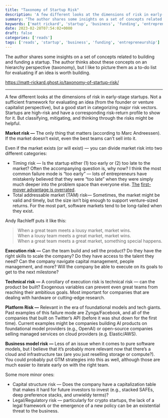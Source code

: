 ```yaml
---
title: "Taxonomy of Startup Risk"
description: 'A few different looks at the dimensions of risk in early-stage startups. Not a sufficient framework for evaluating an idea (from the founder or venture capitalist perspective), but a good start in categorizing major risk vectors. Startups are high-risk and have a corresponding risk-return profile to show for it. But...'
summary: "The author shares some insights on a set of concepts related to building and funding a startup. The author thinks about these concepts on an hierarchy perspective (taxonomy), but I like to picture them as a to-do list for evaluating if an idea is worth building."
keywords: ['matt rickard', 'startup', 'business', 'funding', 'entrepreneurship']
date: 2023-02-28T07:54:02+0000
draft: false
categories: ['reads']
tags: ['reads', 'startup', 'business', 'funding', 'entrepreneurship']
---
```


The author shares some insights on a set of concepts related to building and funding a startup. The author thinks about these concepts on an hierarchy perspective (taxonomy), but I like to picture them as a to-do list for evaluating if an idea is worth building.

https://matt-rickard.ghost.io/taxonomy-of-startup-risk/

---

A few different looks at the dimensions of risk in early-stage startups. Not a sufficient framework for evaluating an idea (from the founder or venture capitalist perspective), but a good start in categorizing major risk vectors. Startups are high-risk and have a corresponding risk-return profile to show for it. But classifying, mitigating, and thinking through the risks might be helpful.

**Market risk —** The only thing that matters (according to Marc Andreessen). If the market doesn’t exist, even the best teams can’t sell into it.

Even if the market exists (or will exist) — you can divide market risk into two different categories:

*   Timing risk — Is the startup either (1) too early or (2) too late to the market? Often the accompanying question is, why now? I think the most common failure mode is “too early” — lots of entrepreneurs have mistakenly believed that they were “too late” when they were simply much deeper into the problem space than everyone else. [The](https://matt-rickard.com/why-first-mover-advantage-is-overrated) [first-mover advantage is overrated](https://matt-rickard.com/why-first-mover-advantage-is-overrated).
*   Total addressable market (TAM) risk— Sometimes, the market might be valid and timely, but the size isn’t big enough to support venture-sized returns. For the most part, software markets tend to be long-tailed when they exist.

Andy Rachleff puts it like this:

> When a great team meets a lousy market, market wins.  
> When a lousy team meets a great market, market wins.  
> When a great team meets a great market, something special happens.

**Execution risk —** Can the team build and sell the product? Do they have the right skills to scale the company? Do they have access to the talent they need? Can the company navigate capital management, people management, and more? Will the company be able to execute on its goals to get to the next milestone?

**Technical risk —** A corollary of execution risk is technical risk — can the product be built? Exogenous variables can prevent even great teams from reaching their ambitious goals. Most important for companies that are dealing with hardware or cutting-edge research.

**Platform Risk —** Relevant in the era of foundational models and tech giants. Past examples of this failure mode are Zynga/Facebook, and all of the companies that built on Twitter’s API (before it was shut down for the first time). Current examples might be companies building AI products on foundational model providers (e.g., OpenAI) or open-source companies selling managed services on cloud providers (e.g. Elastic/AWS).

**Business model risk —** Less of an issue when it comes to pure software models, but I believe that it’s probably more relevant now that there’s a cloud and infrastructure tax (are you just reselling storage or compute?). You could probably put GTM strategies into this as well, although those are much easier to iterate early on with the right team.

Some more minor ones:

*   Capital structure risk — Does the company have a capitalization table that makes it hard for future investors to invest (e.g., stacked SAFEs, deep preference stacks, and unwieldy terms)?
*   Legal/Regulatory risk — particularly for crypto startups, the lack of a legal framework or the emergence of a new policy can be an existential threat to the business.